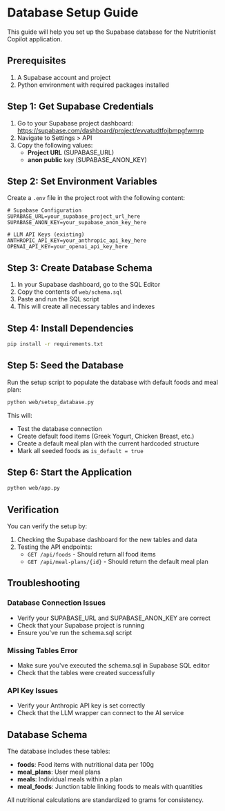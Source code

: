 # Database Setup Guide

This guide will help you set up the Supabase database for the Nutritionist Copilot application.

## Prerequisites

1. A Supabase account and project
2. Python environment with required packages installed

## Step 1: Get Supabase Credentials

1. Go to your Supabase project dashboard: https://supabase.com/dashboard/project/evvatudtfojbmpgfwmrp
2. Navigate to Settings > API
3. Copy the following values:
   - **Project URL** (SUPABASE_URL)
   - **anon public** key (SUPABASE_ANON_KEY)

## Step 2: Set Environment Variables

Create a `.env` file in the project root with the following content:

```env
# Supabase Configuration
SUPABASE_URL=your_supabase_project_url_here
SUPABASE_ANON_KEY=your_supabase_anon_key_here

# LLM API Keys (existing)
ANTHROPIC_API_KEY=your_anthropic_api_key_here
OPENAI_API_KEY=your_openai_api_key_here
```

## Step 3: Create Database Schema

1. In your Supabase dashboard, go to the SQL Editor
2. Copy the contents of `web/schema.sql`
3. Paste and run the SQL script
4. This will create all necessary tables and indexes

## Step 4: Install Dependencies

```bash
pip install -r requirements.txt
```

## Step 5: Seed the Database

Run the setup script to populate the database with default foods and meal plan:

```bash
python web/setup_database.py
```

This will:
- Test the database connection
- Create default food items (Greek Yogurt, Chicken Breast, etc.)
- Create a default meal plan with the current hardcoded structure
- Mark all seeded foods as `is_default = true`

## Step 6: Start the Application

```bash
python web/app.py
```

## Verification

You can verify the setup by:

1. Checking the Supabase dashboard for the new tables and data
2. Testing the API endpoints:
   - `GET /api/foods` - Should return all food items
   - `GET /api/meal-plans/{id}` - Should return the default meal plan

## Troubleshooting

### Database Connection Issues
- Verify your SUPABASE_URL and SUPABASE_ANON_KEY are correct
- Check that your Supabase project is running
- Ensure you've run the schema.sql script

### Missing Tables Error
- Make sure you've executed the schema.sql in Supabase SQL editor
- Check that the tables were created successfully

### API Key Issues
- Verify your Anthropic API key is set correctly
- Check that the LLM wrapper can connect to the AI service

## Database Schema

The database includes these tables:

- **foods**: Food items with nutritional data per 100g
- **meal_plans**: User meal plans
- **meals**: Individual meals within a plan
- **meal_foods**: Junction table linking foods to meals with quantities

All nutritional calculations are standardized to grams for consistency.
